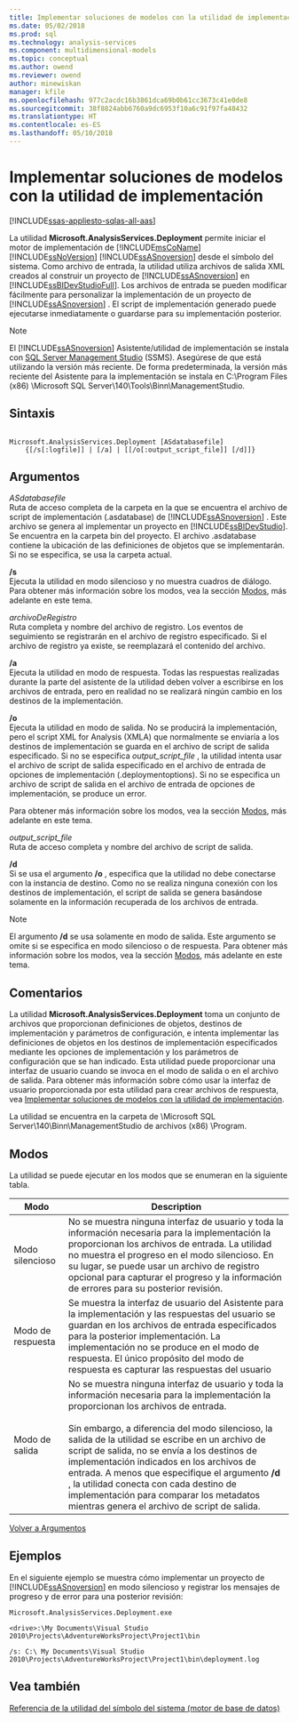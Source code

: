 ```yaml
---
title: Implementar soluciones de modelos con la utilidad de implementación | Documentos de Microsoft
ms.date: 05/02/2018
ms.prod: sql
ms.technology: analysis-services
ms.component: multidimensional-models
ms.topic: conceptual
ms.author: owend
ms.reviewer: owend
author: minewiskan
manager: kfile
ms.openlocfilehash: 977c2acdc16b3861dca69b0b61cc3673c41e0de8
ms.sourcegitcommit: 38f8824abb6760a9dc6953f10a6c91f97fa48432
ms.translationtype: HT
ms.contentlocale: es-ES
ms.lasthandoff: 05/10/2018
---
```

# <a name="deploy-model-solutions-with-the-deployment-utility"></a>Implementar soluciones de modelos con la utilidad de implementación
[!INCLUDE[ssas-appliesto-sqlas-all-aas](../../includes/ssas-appliesto-sqlas-all-aas.md)]

  La utilidad **Microsoft.AnalysisServices.Deployment** permite iniciar el motor de implementación de [!INCLUDE[msCoName](../../includes/msconame-md.md)] [!INCLUDE[ssNoVersion](../../includes/ssnoversion-md.md)] [!INCLUDE[ssASnoversion](../../includes/ssasnoversion-md.md)] desde el símbolo del sistema. Como archivo de entrada, la utilidad utiliza archivos de salida XML creados al construir un proyecto de [!INCLUDE[ssASnoversion](../../includes/ssasnoversion-md.md)] en [!INCLUDE[ssBIDevStudioFull](../../includes/ssbidevstudiofull-md.md)]. Los archivos de entrada se pueden modificar fácilmente para personalizar la implementación de un proyecto de [!INCLUDE[ssASnoversion](../../includes/ssasnoversion-md.md)] . El script de implementación generado puede ejecutarse inmediatamente o guardarse para su implementación posterior.  
  
> [!NOTE]
> El [!INCLUDE[ssASnoversion](../../includes/ssasnoversion-md.md)] Asistente/utilidad de implementación se instala con [SQL Server Management Studio](../../ssms/download-sql-server-management-studio-ssms.md) (SSMS). Asegúrese de que está utilizando la versión más reciente. De forma predeterminada, la versión más reciente del Asistente para la implementación se instala en C:\Program Files (x86) \Microsoft SQL Server\140\Tools\Binn\ManagementStudio. 

## <a name="syntax"></a>Sintaxis  
  
```  
  
Microsoft.AnalysisServices.Deployment [ASdatabasefile]   
    {[/s[:logfile]] | [/a] | [[/o[:output_script_file]] [/d]]}  
```  
  
##  <a name="Arguments"></a> Argumentos  
 *ASdatabasefile*  
 Ruta de acceso completa de la carpeta en la que se encuentra el archivo de script de implementación (.asdatabase) de [!INCLUDE[ssASnoversion](../../includes/ssasnoversion-md.md)] . Este archivo se genera al implementar un proyecto en [!INCLUDE[ssBIDevStudio](../../includes/ssbidevstudio-md.md)]. Se encuentra en la carpeta bin del proyecto. El archivo .asdatabase contiene la ubicación de las definiciones de objetos que se implementarán. Si no se especifica, se usa la carpeta actual.  
  
 **/s**  
 Ejecuta la utilidad en modo silencioso y no muestra cuadros de diálogo. Para obtener más información sobre los modos, vea la sección [Modos](#Modes), más adelante en este tema.  
  
 *archivoDeRegistro*  
 Ruta completa y nombre del archivo de registro. Los eventos de seguimiento se registrarán en el archivo de registro especificado. Si el archivo de registro ya existe, se reemplazará el contenido del archivo.  
  
 **/a**  
 Ejecuta la utilidad en modo de respuesta. Todas las respuestas realizadas durante la parte del asistente de la utilidad deben volver a escribirse en los archivos de entrada, pero en realidad no se realizará ningún cambio en los destinos de la implementación.  
  
 **/o**  
 Ejecuta la utilidad en modo de salida. No se producirá la implementación, pero el script XML for Analysis (XMLA) que normalmente se enviaría a los destinos de implementación se guarda en el archivo de script de salida especificado. Si no se especifica *output_script_file* , la utilidad intenta usar el archivo de script de salida especificado en el archivo de entrada de opciones de implementación (.deploymentoptions). Si no se especifica un archivo de script de salida en el archivo de entrada de opciones de implementación, se produce un error.  
  
 Para obtener más información sobre los modos, vea la sección [Modos](#Modes), más adelante en este tema.  
  
 *output_script_file*  
 Ruta de acceso completa y nombre del archivo de script de salida.  
  
 **/d**  
 Si se usa el argumento **/o** , especifica que la utilidad no debe conectarse con la instancia de destino. Como no se realiza ninguna conexión con los destinos de implementación, el script de salida se genera basándose solamente en la información recuperada de los archivos de entrada.  
  
> [!NOTE]  
>  El argumento **/d** se usa solamente en modo de salida. Este argumento se omite si se especifica en modo silencioso o de respuesta. Para obtener más información sobre los modos, vea la sección [Modos](#Modes), más adelante en este tema.  
  
## <a name="remarks"></a>Comentarios  
 La utilidad **Microsoft.AnalysisServices.Deployment** toma un conjunto de archivos que proporcionan definiciones de objetos, destinos de implementación y parámetros de configuración, e intenta implementar las definiciones de objetos en los destinos de implementación especificados mediante les opciones de implementación y los parámetros de configuración que se han indicado. Esta utilidad puede proporcionar una interfaz de usuario cuando se invoca en el modo de salida o en el archivo de salida. Para obtener más información sobre cómo usar la interfaz de usuario proporcionada por esta utilidad para crear archivos de respuesta, vea [Implementar soluciones de modelos con la utilidad de implementación](../../analysis-services/multidimensional-models/deploy-model-solutions-using-the-deployment-wizard.md).  
  
 La utilidad se encuentra en la carpeta de \Microsoft SQL Server\140\Binn\ManagementStudio de archivos (x86) \Program.  
  
##  <a name="Modes"></a> Modos  
 La utilidad se puede ejecutar en los modos que se enumeran en la siguiente tabla.  
  
|Modo|Description|  
|----------|-----------------|  
|Modo silencioso|No se muestra ninguna interfaz de usuario y toda la información necesaria para la implementación la proporcionan los archivos de entrada. La utilidad no muestra el progreso en el modo silencioso. En su lugar, se puede usar un archivo de registro opcional para capturar el progreso y la información de errores para su posterior revisión.|  
|Modo de respuesta|Se muestra la interfaz de usuario del Asistente para la implementación y las respuestas del usuario se guardan en los archivos de entrada especificados para la posterior implementación. La implementación no se produce en el modo de respuesta. El único propósito del modo de respuesta es capturar las respuestas del usuario|  
|Modo de salida|No se muestra ninguna interfaz de usuario y toda la información necesaria para la implementación la proporcionan los archivos de entrada.<br /><br /> Sin embargo, a diferencia del modo silencioso, la salida de la utilidad se escribe en un archivo de script de salida, no se envía a los destinos de implementación indicados en los archivos de entrada. A menos que especifique el argumento **/d** , la utilidad conecta con cada destino de implementación para comparar los metadatos mientras genera el archivo de script de salida.|  
  
 [Volver a Argumentos](#Arguments)  
  
## <a name="examples"></a>Ejemplos  
 En el siguiente ejemplo se muestra cómo implementar un proyecto de [!INCLUDE[ssASnoversion](../../includes/ssasnoversion-md.md)] en modo silencioso y registrar los mensajes de progreso y de error para una posterior revisión:  
  
 `Microsoft.AnalysisServices.Deployment.exe`  
  
 `<drive>:\My Documents\Visual Studio 2010\Projects\AdventureWorksProject\Project1\bin`  
  
 `/s: C:\ My Documents\Visual Studio 2010\Projects\AdventureWorksProject\Project1\bin\deployment.log`  
  
## <a name="see-also"></a>Vea también  
 [Referencia de la utilidad del símbolo del sistema &#40;motor de base de datos&#41;](../../tools/command-prompt-utility-reference-database-engine.md)  
  
  
